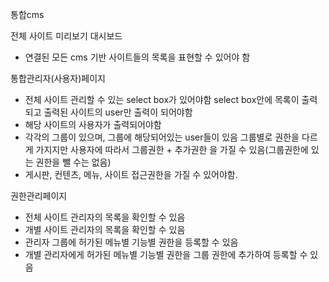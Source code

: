 통합cms

전체 사이트 미리보기 대시보드
- 연결된 모든 cms 기반 사이트들의 목록을 표현할 수 있어야 함

통합관리자(사용자)페이지
- 전체 사이트 관리할 수 있는 select box가 있어야함 select box안에 목록이 출력되고 출력된 사이트의 user만 출력이 되어야함 
- 해당 사이트의 사용자가 출력되어야함
- 각각의 그룹이 있으며, 그룹에 해당되어있는 user들이 있음 그룹별로 권한을 다르게 가지지만 사용자에 따라서 그룹권한 + 추가권한 을 가질 수 있음(그룹권한에 있는 권한을 뺄 수는 없음)
- 게시판, 컨텐츠, 메뉴, 사이트 접근권한을 가질 수 있어야함.

권한관리페이지
- 전체 사이트 관리자의 목록을 확인할 수 있음
- 개별 사이트 관리자의 목록을 확인할 수 있음
- 관리자 그룹에 허가된 메뉴별 기능별 권한을 등록할 수 있음
- 개별 관리자에게 허가된 메뉴별 기능별 권한을 그룹 권한에 추가하여 등록할 수 있음
